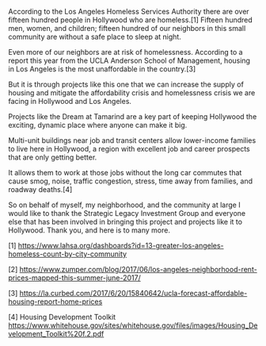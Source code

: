 According to the Los Angeles Homeless Services Authority there are over
fifteen hundred people in Hollywood who are homeless.[1] Fifteen hundred
men, women, and children; fifteen hundred of our neighbors in this small
community are without a safe place to sleep at night.

Even more of our neighbors are at risk of homelessness. According to
a report this year from the UCLA Anderson School of Management, housing in
Los Angeles is the most unaffordable in the country.[3]

But it is through projects like this one that we can increase the supply
of housing and mitigate the affordability crisis and homelessness crisis
we are facing in Hollywood and Los Angeles.

Projects like the Dream at Tamarind are a key part of keeping Hollywood
the exciting, dynamic place where anyone can make it big. 

Multi-unit buildings near job and transit centers allow lower-income
families to live here in Hollywood, a region with excellent job and career
prospects that are only getting better.

It allows them to work at those jobs without the long car commutes that
cause smog, noise, traffic congestion, stress, time away from families,
and roadway deaths.[4]

So on behalf of myself, my neighborhood, and the community at large
I would like to thank the Strategic Legacy Investment Group and everyone
else that has been involved in bringing this project and projects like it
to Hollywood. Thank you, and here is to many more.

[1] https://www.lahsa.org/dashboards?id=13-greater-los-angeles-homeless-count-by-city-community
    
[2] https://www.zumper.com/blog/2017/06/los-angeles-neighborhood-rent-prices-mapped-this-summer-june-2017/

[3] https://la.curbed.com/2017/6/20/15840642/ucla-forecast-affordable-housing-report-home-prices

[4] Housing Development Toolkit https://www.whitehouse.gov/sites/whitehouse.gov/files/images/Housing_Development_Toolkit%20f.2.pdf

